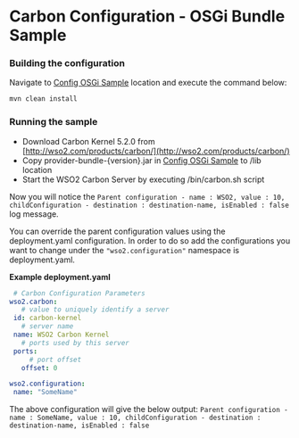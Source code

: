 # Carbon Configuration - OSGi Bundle Sample

### Building the configuration

Navigate to [Config OSGi Sample](/) location and execute the command
below:

```bash
mvn clean install
```

### Running the sample

* Download Carbon Kernel 5.2.0 from [http://wso2.com/products/carbon/](http://wso2.com/products/carbon/)
* Copy provider-bundle-{version}.jar in [Config OSGi Sample](/target) to <Carbon Home>/lib location
* Start the WSO2 Carbon Server by executing <Carbon Home>/bin/carbon.sh script

Now you will notice the `Parent configuration - name : WSO2, value : 10, childConfiguration - destination : destination-name, isEnabled : false` 
log message.
 
You can override the parent configuration values using the deployment.yaml configuration. In order to do so add the 
configurations you want to change under the `"wso2.configuration"` namespace is deployment.yaml.
 
 **Example deployment.yaml**
 
 ```yaml
  # Carbon Configuration Parameters
wso2.carbon:
    # value to uniquely identify a server
  id: carbon-kernel
    # server name
  name: WSO2 Carbon Kernel
    # ports used by this server
  ports:
      # port offset
    offset: 0

wso2.configuration:
  name: "SomeName"
```

The above configuration will give the below output:
`Parent configuration - name : SomeName, value : 10, childConfiguration - destination : destination-name, isEnabled : false`